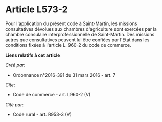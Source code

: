 # Article L573-2

Pour l'application du présent code à Saint-Martin, les missions consultatives dévolues aux chambres d'agriculture sont
exercées par la chambre consulaire interprofessionnelle de Saint-Martin. Des missions autres que consultatives peuvent lui
être confiées par l'Etat dans les conditions fixées à l'article L. 960-2 du code de commerce.

**Liens relatifs à cet article**

_Créé par_:

  - Ordonnance n°2016-391 du 31 mars 2016 - art. 7

_Cite_:

  - Code de commerce - art. L960-2 (V)

_Cité par_:

  - Code rural - art. R953-3 (V)
